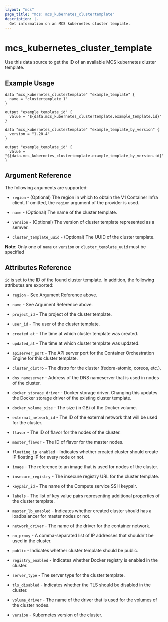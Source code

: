 ```yaml
---
layout: "mcs"
page_title: "mcs: mcs_kubernetes_clustertemplate"
description: |-
  Get information on an MCS kubernetes cluster template.
---
```


# mcs\_kubernetes\_cluster\_template

Use this data source to get the ID of an available MCS kubernetes cluster
template.

## Example Usage

```hcl
data "mcs_kubernetes_clustertemplate" "example_template" {
  name = "clustertemplate_1"
}

output "example_template_id" {
  value = "${data.mcs_kubernetes_clustertemplate.example_template.id}"
}
```

```hcl
data "mcs_kubernetes_clustertemplate" "example_template_by_version" {
  version = "1.20.4"
}

output "example_template_id" {
  value = "${data.mcs_kubernetes_clustertemplate.example_template_by_version.id}"
}
```

## Argument Reference

The following arguments are supported:

* `region` - (Optional) The region in which to obtain the V1 Container Infra
    client.
    If omitted, the `region` argument of the provider is used.

* `name` - (Optional) The name of the cluster template.
* `version` - (Optional) The version of cluster template represented as a semver.
* `cluster_template_uuid` - (Optional) The UUID of the cluster template.

**Note**: Only one of `name` or `version` or `cluster_template_uuid` must be specified

## Attributes Reference

`id` is set to the ID of the found cluster template. In addition, the following
attributes are exported:

* `region` - See Argument Reference above.

* `name` - See Argument Reference above.

* `project_id` - The project of the cluster template.

* `user_id` - The user of the cluster template.

* `created_at` - The time at which cluster template was created.

* `updated_at` - The time at which cluster template was updated.

* `apiserver_port` - The API server port for the Container Orchestration
    Engine for this cluster template.

* `cluster_distro` - The distro for the cluster (fedora-atomic, coreos, etc.).

* `dns_nameserver` - Address of the DNS nameserver that is used in nodes of the
    cluster.

* `docker_storage_driver` - Docker storage driver. Changing this updates the
    Docker storage driver of the existing cluster template.

* `docker_volume_size` - The size (in GB) of the Docker volume.

* `external_network_id` - The ID of the external network that will be used for
    the cluster.

* `flavor` - The ID of flavor for the nodes of the cluster.

* `master_flavor` - The ID of flavor for the master nodes.

* `floating_ip_enabled` - Indicates whether created cluster should create IP
    floating IP for every node or not.

* `image` - The reference to an image that is used for nodes of the cluster.

* `insecure_registry` - The insecure registry URL for the cluster template.

* `keypair_id` - The name of the Compute service SSH keypair.

* `labels` - The list of key value pairs representing additional properties
    of the cluster template.

* `master_lb_enabled` - Indicates whether created cluster should has a
    loadbalancer for master nodes or not.

* `network_driver` - The name of the driver for the container network.

* `no_proxy` - A comma-separated list of IP addresses that shouldn't be used in
    the cluster.

* `public` - Indicates whether cluster template should be public.

* `registry_enabled` - Indicates whether Docker registry is enabled in the
    cluster.

* `server_type` - The server type for the cluster template.

* `tls_disabled` - Indicates whether the TLS should be disabled in the cluster.

* `volume_driver` - The name of the driver that is used for the volumes of the
    cluster nodes.
    
* `version` - Kubernetes version of the cluster.

